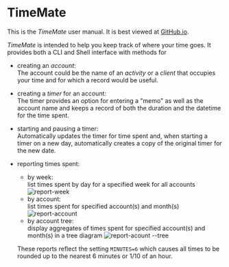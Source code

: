 # TimeMate

This is the *TimeMate* user manual. It is best viewed at [GitHub.io](https://dagraham.github.io/timemate/). 

*TimeMate* is intended to help you keep track of where your time goes. It provides both a CLI and Shell interface with methods for

- creating an *account*:   
The account could be the name of an *activity* or a *client* that occupies your time and for which a record would be useful. 
- creating a *timer* for an account:   
The timer provides an option for entering a "memo" as well as the account name and keeps a record of both the duration and the datetime for the time spent.
- starting and pausing a timer:  
Automatically updates the timer for time spent and, when starting a timer on a new day, automatically creates a copy of the original timer for the new date. 
- reporting times spent:  
    - by week:  
    list times spent by day for a specified week for all accounts
    ![report-week](./png/week.png)
    - by account:   
    list times spent for specified account(s) and month(s)
    ![report-account](./png/monthly.png)
    - by account tree:   
    display aggregates of times spent for specified account(s) and month(s) in a tree diagram
    ![report-acount --tree](./png/tree.png)

    These reports reflect the setting `MINUTES=6` which causes all times to be rounded up to the nearest 6 minutes or 1/10 of an hour.

